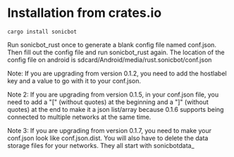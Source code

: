 # Installation from crates.io
```
cargo install sonicbot
```

Run sonicbot_rust once to generate a blank config file named conf.json.  Then fill out the config file and run sonicbot_rust again.  The location of the config file on android is sdcard/Android/media/rust.sonicbot/conf.json

Note: If you are upgrading from version 0.1.2, you need to add the hostlabel key and a value to go with it to your conf.json.


Note 2: If you are upgrading from version 0.1.5, in your conf.json file, you need to add a "[" (without quotes) at the beginning and a "]" (without quotes) at the end to make it a json list/array because 0.1.6 supports being connected to multiple networks at the same time.


Note 3: If you are upgrading from version 0.1.7, you need to make your conf.json look like conf.json.dist.  You will also have to delete the data storage files for your networks.  They all start with sonicbotdata_

